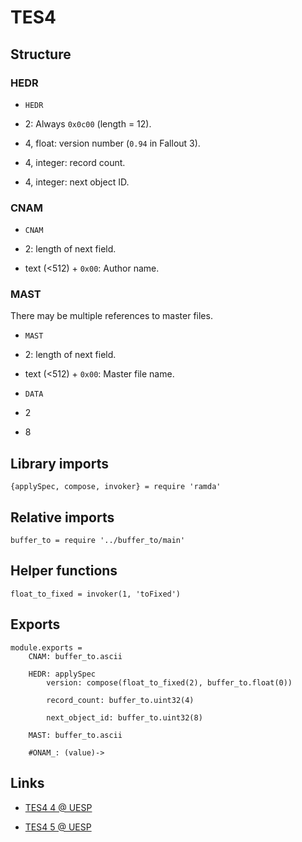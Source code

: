 # TES4

## Structure

### HEDR

- `HEDR`

- 2: Always `0x0c00` (length = 12).

- 4, float: version number (`0.94` in Fallout 3).

- 4, integer: record count.

- 4, integer: next object ID.


### CNAM

- `CNAM`

- 2: length of next field.

- text (<512) + `0x00`: Author name.


### MAST

There may be multiple references to master files.

- `MAST`

- 2: length of next field.

- text (<512) + `0x00`: Master file name.

- `DATA`

- 2

- 8


## Library imports

	{applySpec, compose, invoker} = require 'ramda'


## Relative imports

	buffer_to = require '../buffer_to/main'


## Helper functions

	float_to_fixed = invoker(1, 'toFixed')


## Exports

	module.exports =
		CNAM: buffer_to.ascii

		HEDR: applySpec
			version: compose(float_to_fixed(2), buffer_to.float(0))

			record_count: buffer_to.uint32(4)

			next_object_id: buffer_to.uint32(8)

		MAST: buffer_to.ascii

		#ONAM_: (value)->


## Links

- [TES4 4 @ UESP](http://www.uesp.net/wiki/Tes4Mod:Mod_File_Format/TES4)

- [TES4 5 @ UESP](http://www.uesp.net/wiki/Tes5Mod:Mod_File_Format/TES4)
